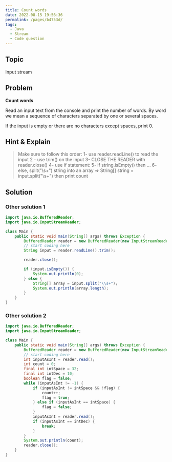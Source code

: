 ```yaml
---
title: Count words
date: 2022-08-15 19:56:36
permalink: /pages/b4753d/
tags:
  - Java
  - Stream
  - Code question
---
```

## Topic
Input stream

## Problem
**Count words**

Read an input text from the console and print the number of words. By word we mean a sequence of characters separated by one or several spaces.

If the input is empty or there are no characters except spaces, print 0.

## Hint & Explain
> Make sure to follow this order:
> 1- use reader.readLine() to read the input
> 2 - use trim() on the input
> 3- CLOSE THE READER with reader.close()
> 4- use if statement:
> 5- if string.isEmpty() then ...
> 6- else, split("\\s+") string into an array => String[] string = input.split("\\s+") then print count

## Solution
### Other solution 1
```java
import java.io.BufferedReader;
import java.io.InputStreamReader;

class Main {
    public static void main(String[] args) throws Exception {
        BufferedReader reader = new BufferedReader(new InputStreamReader(System.in));
        // start coding here
        String input = reader.readLine().trim();

        reader.close();

        if (input.isEmpty()) {
            System.out.println(0);
        } else {
            String[] array = input.split("\\s+");
            System.out.println(array.length);
        }
    }
}
```
### Other solution 2
```java
import java.io.BufferedReader;
import java.io.InputStreamReader;

class Main {
    public static void main(String[] args) throws Exception {
        BufferedReader reader = new BufferedReader(new InputStreamReader(System.in));
        // start coding here
        int inputAsInt = reader.read();
        int count = 0;
        final int intSpace = 32;
        final int intDec = 10;
        boolean flag = false;
        while (inputAsInt != -1) {
            if (inputAsInt != intSpace && !flag) {
                count++;
                flag = true;
            } else if (inputAsInt == intSpace) {
                flag = false;
            }
            inputAsInt = reader.read();
            if (inputAsInt == intDec) {
                break;
            }
        }
        System.out.println(count);
        reader.close();
    }
}
```